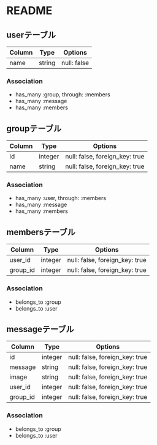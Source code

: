 # README

## userテーブル
|Column|Type|Options|
|------|----|-------|
|name|string|null: false|

### Association
- has_many :group, through: :members
- has_many :message
- has_many :members

## groupテーブル
|Column|Type|Options|
|------|----|-------|
|id|integer|null: false, foreign_key: true|
|name|string|null: false, foreign_key: true|

### Association
- has_many :user, through: :members
- has_many :message
- has_many :members

## membersテーブル
|Column|Type|Options|
|------|----|-------|
|user_id|integer|null: false, foreign_key: true|
|group_id|integer|null: false, foreign_key: true|

### Association
- belongs_to :group
- belongs_to :user

## messageテーブル
|Column|Type|Options|
|------|----|-------|
|id|integer|null: false, foreign_key: true|
|message|string|null: false, foreign_key: true|
|image|string|null: false, foreign_key: true|
|user_id|integer|null: false, foreign_key: true|
|group_id|integer|null: false, foreign_key: true|

### Association
- belongs_to :group
- belongs_to :user
